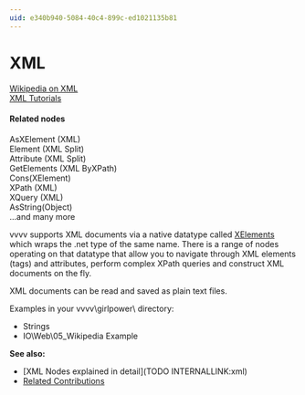 ```yaml
---
uid: e340b940-5084-40c4-899c-ed1021135b81
---
```


# XML


<a href="http://en.wikipedia.org/wiki/XML" class="extURL" target="_blank">Wikipedia on XML</a>  
<a href="http://www.w3schools.com/xml/xml_whatis.asp" class="extURL" target="_blank">XML Tutorials</a>  

#### Related nodes
<span class="node">AsXElement (XML)</span>  
<span class="node">Element (XML Split)</span>  
<span class="node">Attribute (XML Split)</span>  
<span class="node">GetElements (XML ByXPath)</span>  
<span class="node">Cons(XElement)</span>  
<span class="node">XPath (XML)</span>  
<span class="node">XQuery (XML)</span>  
<span class="node">AsString(Object)</span>  
...and many more  


vvvv supports XML documents via a native datatype called <a href="http://msdn.microsoft.com/en-us/library/system.xml.linq.xelement%28v=vs.110%29.aspx" class="extURL" target="_blank">XElements</a> which wraps the .net type of the same name. There is a range of nodes operating on that datatype that allow you to navigate through XML elements (tags) and attributes, perform complex XPath queries and construct XML documents on the fly.  

XML documents can be read and saved as plain text files.  

Examples in your vvvv\girlpower\ directory:  
* Strings  
* IO\Web\05_Wikipedia Example  

**See also:**  
* [XML Nodes explained in detail](TODO INTERNALLINK:xml)  
* <a href="https://vvvv.org/contributions/1353+1351+2439+1352+7934+2438+1354+1355/3074" class="extURL" target="_blank">Related Contributions</a>  



